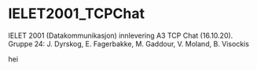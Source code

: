 # IELET2001_TCPChat
IELET 2001 (Datakommunikasjon) innlevering A3 TCP Chat (16.10.20). Gruppe 24: J. Dyrskog, E. Fagerbakke, M. Gaddour, V. Moland, B. Visockis


hei
